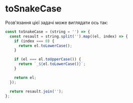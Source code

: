 # toSnakeCase

Розв'язання цієї задачі може виглядати ось так:

```js
const toSnakeCase = (string = '') => {
  const resault = string.split('').map((el, index) => {
    if (index === 0) {
      return el.toLowerCase();
    }

    if (el === el.toUpperCase()) {
      return `_${el.toLowerCase()}`;
    }

    return el;
  });

  return resault.join('');
};
```
